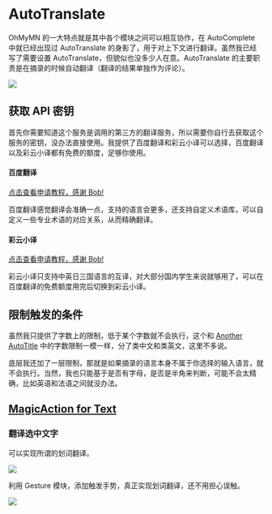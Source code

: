 # AutoTranslate
OhMyMN 的一大特点就是其中各个模块之间可以相互协作，在 AutoComplete 中就已经出现过 AutoTranslate 的身影了，用于对上下文进行翻译。虽然我已经写了需要设置 AutoTranslate，但貌似也没多少人在意。AutoTranslate 的主要职责是在摘录的时候自动翻译（翻译的结果单独作为评论）。

![](https://testmnbbs.oss-cn-zhangjiakou.aliyuncs.com/pic/ed1df2deb0a2aff5ad680bd12cb7fc847bbd6f72.gif?x-oss-process=base_webp)
## 获取 API 密钥
首先你需要知道这个服务是调用的第三方的翻译服务，所以需要你自行去获取这个服务的密钥，没办法直接使用。我提供了百度翻译和彩云小译可以选择，百度翻译以及彩云小译都有免费的额度，足够你使用。

#### 百度翻译
[点击查看申请教程，感谢 Bob!](https://bobtranslate.com/service/translate/baidu.html)

百度翻译感觉翻译会准确一点，支持的语言会更多，还支持自定义术语库，可以自定义一些专业术语的对应关系，从而精确翻译。

#### 彩云小译
[点击查看申请教程，感谢 Bob!](https://bobtranslate.com/service/translate/caiyun.html)

彩云小译只支持中英日三国语言的互译，对大部分国内学生来说就够用了，可以在百度翻译的免费额度用完后切换到彩云小译。

## 限制触发的条件
虽然我只提供了字数上的限制，低于某个字数就不会执行，这个和 [Another AutoTitle](./anotherautotitle.md#预设) 中的字数限制一模一样，分了类中文和类英文，这里不多说。

底层我还加了一层限制，那就是如果摘录的语言本身不属于你选择的输入语言，就不会执行。当然，我也只能基于是否有字母，是否是半角来判断，可能不会太精确，比如英语和法语之间就没办法。

## [MagicAction for Text](./magicaction4text.md#翻译选中文字)

### 翻译选中文字
可以实现所谓的划词翻译。

![](https://testmnbbs.oss-cn-zhangjiakou.aliyuncs.com/pic/5e42ca59095a4ba58c881aa7f86fc2f212d7e8d3.gif?x-oss-process=base_webp)

利用 Gesture 模块，添加触发手势，真正实现划词翻译，还不用担心误触。

![](https://testmnbbs.oss-cn-zhangjiakou.aliyuncs.com/pic/8d0fb21b9ae2fea0b3dd6864345034dedbb59bf8.gif?x-oss-process=base_webp)